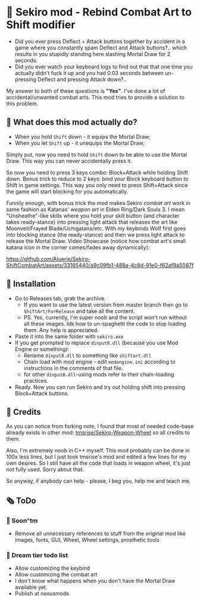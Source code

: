 # 💃 Sekiro mod - Rebind Combat Art to Shift modifier

* Did you ever press Deflect + Attack buttons together by accident in a game where you constantly spam Deflect and Attack buttons?.. which results in you stupidly standing here slashing Mortal Draw for 2 seconds.
* Did you ever watch your keyboard logs to find out that that one time you actually didn't fuck it up and you had 0.03 seconds between un-pressing Deflect and pressing Attack down?..

My answer to both of these questions is **"Yes"**. I've done a lot of accidental/unwanted combat arts. This mod tries to provide a solution to this problem.

## 🤔 What does this mod actually do?

* When you hold `Shift` down - it equips the Mortal Draw;
* When you let `Shift` up - it unequips the Mortal Draw;

Simply put, now you need to hold `Shift` down to be able to use the Mortal Draw. This way you can never accidentally press it.

So now you need to press 3 keys combo: Block+Attack while holding Shift down. Bonus trick to reduce to 2 keys: bind your Block keyboard button to Shift in game settings. This way you only need to press Shift+Attack since the game will start blocking for you automatically.

Funnily enough, with bonus trick the mod makes Sekiro *combat art* work in same fashion as Katanas' *weapon art* in Elden Ring/Dark Souls 3. I mean "Unsheathe"-like skills where you hold your skill button (and character takes ready-stance) into pressing light attack that releases the art like Moonveil/Frayed Blade/Uchigatana/etc. With my keybinds Wolf first goes into blocking stance (the ready-stance) and then we press light attack to release the Mortal Draw. Video Showcase (notice how combat art's small katana icon in the corner comes/fades away dynamically):

<https://github.com/Aluerie/Sekiro-ShiftCombatArt/assets/33165440/a9c09fb1-488a-4c8d-91e0-f62af9a5087f>

## 🔬 Installation

* Go to Releases tab, grab the archive.
    * If you want to use the latest version from master branch then go to `ShiftArt/ForRelease` and take all the content.
    * PS. Yes, currently, I'm super noob and the script won't run without all these images. Idk how to un-spaghetti the code to stop loading them. Any help is appreciated.
* Paste it into the same folder with `sekiro.exe`
* If you get prompted to replace `dinput8.dll` (because you use Mod Engine or something):
    * Rename `dinput8.dll` to something like `shiftart.dll`
    * Chain load with mod engine - edit `modengine.ini` according to instructions in the comments of that file.
    * for other `dinput8.dll`-using mods refer to their chain-loading practices.
* Ready. Now you can run Sekiro and try out holding shift into pressing Block+Attack buttons.

## 👐 Credits

As you can notice from forking note, I found that most of needed code-base already exists in other mod: [tmsrise/Sekiro-Weapon-Wheel](https://github.com/tmsrise/Sekiro-Weapon-Wheel) so all credits to them.

Also, I'm extremely noob in C++ myself. This mod probably can be done in 100x less lines, but I just took tmsrise's mod and edited a few lines for my own desires. So I still have all the code that loads in weapon wheel, it's just not fully used. Sorry about that.

So anyway, if anybody can help - please, I beg you, help me and teach me.

## 🗞️ ToDo

### 🧪 Soon^tm

* Remove all unnecessary references to stuff from the original mod like images, fonts, GUI, Wheel, Wheel settings, prosthetic tools

### 🌈 Dream tier todo list

* Allow customizing the keybind
* Allow customizing the combat art
* I don't know what happens when you don't have the Mortal Draw available yet.
* Publish at nexusmods
